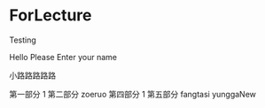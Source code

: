 # ForLecture
Testing 

Hello Please Enter your name

小路路路路路

第一部分 1 
第二部分 zoeruo
第四部分 1
第五部分 fangtasi yunggaNew
